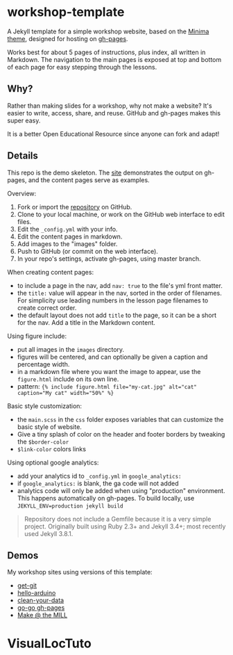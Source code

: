 # workshop-template

A Jekyll template for a simple workshop website, based on the [Minima theme](https://github.com/jekyll/minima), designed for hosting on [gh-pages](https://pages.github.com/).

Works best for about 5 pages of instructions, plus index, all written in Markdown. 
The navigation to the main pages is exposed at top and bottom of each page for easy stepping through the lessons.

## Why?

Rather than making slides for a workshop, why not make a website? 
It's easier to write, access, share, and reuse. 
GitHub and gh-pages makes this super easy.

It is a better Open Educational Resource since anyone can fork and adapt!

## Details

This repo is the demo skeleton. 
The [site](https://evanwill.github.io/workshop-template/) demonstrates the output on gh-pages, and the content pages serve as examples.

Overview:

1. Fork or import the [repository](https://github.com/evanwill/workshop-template) on GitHub.
2. Clone to your local machine, or work on the GitHub web interface to edit files.
3. Edit the `_config.yml` with your info.
4. Edit the content pages in markdown.
5. Add images to the "images" folder.
5. Push to GitHub (or commit on the web interface).
6. In your repo's settings, activate gh-pages, using master branch.

When creating content pages:

- to include a page in the nav, add `nav: true` to the file's yml front matter.
- the `title:` value will appear in the nav, sorted in the order of filenames. For simplicity use leading numbers in the lesson page filenames to create correct order.
- the default layout does not add `title` to the page, so it can be a short for the nav. 
Add a title in the Markdown content.

Using figure include:

- put all images in the `images` directory.
- figures will be centered, and can optionally be given a caption and percentage width.
- in a markdown file where you want the image to appear, use the `figure.html` include on its own line.
- pattern: `{% include figure.html file="my-cat.jpg" alt="cat" caption="My cat" width="50%" %}`

Basic style customization:

- the `main.scss` in the `css` folder exposes variables that can customize the basic style of website.
- Give a tiny splash of color on the header and footer borders by tweaking the `$border-color` 
- `$link-color` colors links

Using optional google analytics:

- add your analytics id to `_config.yml` in `google_analytics:` 
- if `google_analytics:` is blank, the ga code will not added
- analytics code will only be added when using "production" environment. This happens automatically on gh-pages. To build locally, use `JEKYLL_ENV=production jekyll build`

> Repository does not include a Gemfile because it is a very simple project. 
> Originally built using Ruby 2.3+ and Jekyll 3.4+; most recently used Jekyll 3.8.1.

## Demos

My workshop sites using versions of this template:

- [get-git](https://evanwill.github.io/get-git/)
- [hello-arduino](https://evanwill.github.io/hello-arduino/)
- [clean-your-data](https://evanwill.github.io/clean-your-data/)
- [go-go gh-pages](https://evanwill.github.io/go-go-ghpages/)
- [Make @ the MILL](https://uidaholib.github.io/make-at-the-mill/)
# VisualLocTuto
